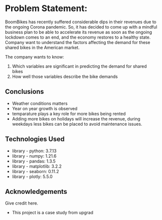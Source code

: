 # Problem Statement: 
BoomBikes has recently suffered considerable dips in their revenues due to the ongoing Corona pandemic. So, it has decided to come up with a mindful business plan to be able to accelerate its revenue as soon as the ongoing lockdown comes to an end, and the economy restores to a healthy state. Company want to understand the factors affecting the demand for these shared bikes in the American market. 

    
The company wants to know:

1. Which variables are significant in predicting the demand for shared bikes
2. How well those variables describe the bike demands


## Conclusions
- Weather conditions matters
- Year on year growth is observed
- temparature plays a key role for more bikes being rented
- Adding more bikes on holidays will increase the revenue, during weekdays less bikes can be placed to avoid maintenance issues.


## Technologies Used
- library - python:  3.7.13
- library - numpy:  1.21.6
- library - pandas:  1.3.5
- library - matplotlib:  3.2.2
- library - seaborn:  0.11.2
- library - plotly:  5.5.0

## Acknowledgements
Give credit here.
- This project is a case study from upgrad
